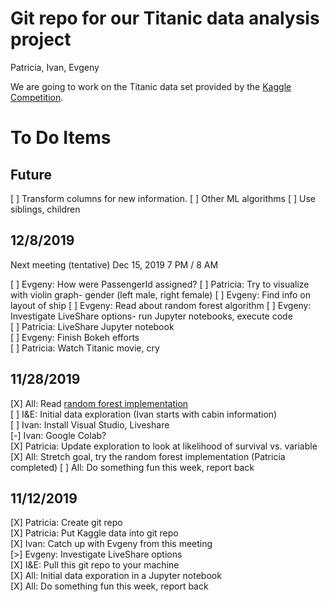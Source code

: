 # Git repo for our Titanic data analysis project

Patricia, Ivan, Evgeny

We are going to work on the Titanic data set provided by the [Kaggle Competition](https://www.kaggle.com/c/titanic/overview).




# To Do Items

## Future

[ ] Transform columns for new information.
[ ] Other ML algorithms
[ ] Use siblings, children

## 12/8/2019

Next meeting (tentative) Dec 15, 2019  7 PM / 8 AM

[ ] Evgeny: How were PassengerId assigned?
[ ] Patricia: Try to visualize with violin graph- gender (left male, right female)
[ ] Evgeny: Find info on layout of ship
[ ] Evgeny: Read about random forest algorithm
[ ] Evgeny: Investigate LiveShare options- run Jupyter notebooks, execute code  
[ ] Patricia: LiveShare Jupyter notebook  
[ ] Evgeny: Finish Bokeh efforts  
[ ] Patricia: Watch Titanic movie, cry 

## 11/28/2019

[X] All: Read [random forest implementation](https://www.kaggle.com/alexisbcook/titanic-tutorial)  
[ ] I&E: Initial data exploration (Ivan starts with cabin information)   
[ ] Ivan: Install Visual Studio, Liveshare  
[-] Ivan: Google Colab?  
[X] Patricia: Update exploration to look at likelihood of survival vs. variable  
[X] All: Stretch goal, try the random forest implementation (Patricia completed)
[ ] All: Do something fun this week, report back    

## 11/12/2019

[X] Patricia: Create git repo  
[X] Patricia: Put Kaggle data into git repo   
[X] Ivan: Catch up with Evgeny from this meeting  
[>] Evgeny: Investigate LiveShare options  
[X] I&E: Pull this git repo to your machine  
[X] All: Initial data exporation in a Jupyter notebook  
[X] All: Do something fun this week, report back  
